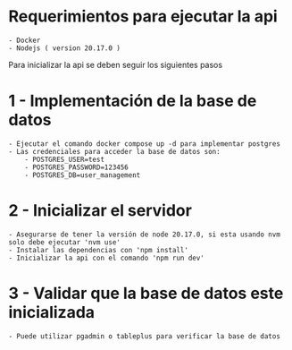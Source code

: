 # Requerimientos para ejecutar la api
    - Docker
    - Nodejs ( version 20.17.0 )

Para inicializar la api se deben seguir los siguientes pasos

# 1 - Implementación de la base de datos
    - Ejecutar el comando docker compose up -d para implementar postgres
    - Las credenciales para acceder la base de datos son:
        - POSTGRES_USER=test
        - POSTGRES_PASSWORD=123456
        - POSTGRES_DB=user_management

# 2 - Inicializar el servidor
    - Asegurarse de tener la versión de node 20.17.0, si esta usando nvm solo debe ejecutar 'nvm use'
    - Instalar las dependencias con 'npm install'
    - Inicializar la api con el comando 'npm run dev'

# 3 - Validar que la base de datos este inicializada
    - Puede utilizar pgadmin o tableplus para verificar la base de datos
